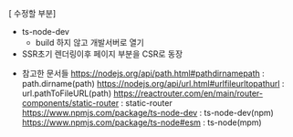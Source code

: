 
[ 수정할 부분]
* ts-node-dev
  - build 하지 않고 개발서버로 열기
* SSR초기 렌더링이후 페이지 부분을 CSR로 동장

  
- 참고한 문서들
https://nodejs.org/api/path.html#pathdirnamepath : path.dirname(path)
https://nodejs.org/api/url.html#urlfileurltopathurl : url.pathToFileURL(path)
https://reactrouter.com/en/main/router-components/static-router : static-router
https://www.npmjs.com/package/ts-node-dev : ts-node-dev(npm)
https://www.npmjs.com/package/ts-node#esm : ts-node(mpm)
